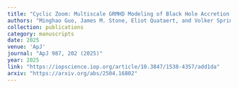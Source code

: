 ```yaml
--- 
title: "Cyclic Zoom: Multiscale GRMHD Modeling of Black Hole Accretion and Feedback"
authors: "Minghao Guo, James M. Stone, Eliot Quataert, and Volker Springel"
collection: publications
category: manuscripts
date: 2025
venue: 'ApJ'
journal: "ApJ 987, 202 (2025)"
year: 2025
link: "https://iopscience.iop.org/article/10.3847/1538-4357/add1da"
arxiv: "https://arxiv.org/abs/2504.16802"
---
```


<!-- Optional: abstract or additional info -->
